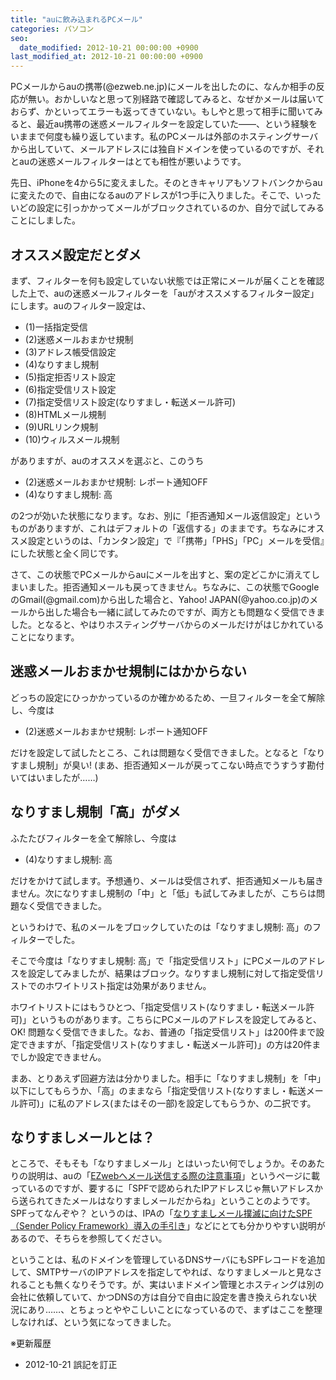 ```yaml
---
title: "auに飲み込まれるPCメール"
categories: パソコン
seo:
  date_modified: 2012-10-21 00:00:00 +0900
last_modified_at: 2012-10-21 00:00:00 +0900
---
```


PCメールからauの携帯(@ezweb.ne.jp)にメールを出したのに、なんか相手の反応が無い。おかしいなと思って別経路で確認してみると、なぜかメールは届いておらず、かといってエラーも返ってきていない。もしやと思って相手に聞いてみると、最近au携帯の迷惑メールフィルターを設定していた――、という経験をいままで何度も繰り返しています。私のPCメールは外部のホスティングサーバから出していて、メールアドレスには独自ドメインを使っているのですが、それとauの迷惑メールフィルターはとても相性が悪いようです。

先日、iPhoneを4から5に変えました。そのときキャリアもソフトバンクからauに変えたので、自由になるauのアドレスが1つ手に入りました。そこで、いったいどの設定に引っかかってメールがブロックされているのか、自分で試してみることにしました。

## オススメ設定だとダメ

まず、フィルターを何も設定していない状態では正常にメールが届くことを確認した上で、auの迷惑メールフィルターを「auがオススメするフィルター設定」にします。auのフィルター設定は、

- (1)一括指定受信
- (2)迷惑メールおまかせ規制
- (3)アドレス帳受信設定
- (4)なりすまし規制
- (5)指定拒否リスト設定
- (6)指定受信リスト設定
- (7)指定受信リスト設定(なりすまし・転送メール許可)
- (8)HTMLメール規制
- (9)URLリンク規制
- (10)ウィルスメール規制

がありますが、auのオススメを選ぶと、このうち

- (2)迷惑メールおまかせ規制: レポート通知OFF
- (4)なりすまし規制: 高

の2つが効いた状態になります。なお、別に「拒否通知メール返信設定」というものがありますが、これはデフォルトの「返信する」のままです。ちなみにオススメ設定というのは、「カンタン設定」で『「携帯」「PHS」「PC」メールを受信』にした状態と全く同じです。

さて、この状態でPCメールからauにメールを出すと、案の定どこかに消えてしまいました。拒否通知メールも戻ってきません。ちなみに、この状態でGoogleのGmail(@gmail.com)から出した場合と、Yahoo! JAPAN(@yahoo.co.jp)のメールから出した場合も一緒に試してみたのですが、両方とも問題なく受信できました。となると、やはりホスティングサーバからのメールだけがはじかれていることになります。

## 迷惑メールおまかせ規制にはかからない

どっちの設定にひっかかっているのか確かめるため、一旦フィルターを全て解除し、今度は

- (2)迷惑メールおまかせ規制: レポート通知OFF

だけを設定して試したところ、これは問題なく受信できました。となると「なりすまし規制」が臭い! (まあ、拒否通知メールが戻ってこない時点でうすうす勘付いてはいましたが……)

## なりすまし規制「高」がダメ

ふたたびフィルターを全て解除し、今度は

- (4)なりすまし規制: 高

だけをかけて試します。予想通り、メールは受信されず、拒否通知メールも届きません。次になりすまし規制の「中」と「低」も試してみましたが、こちらは問題なく受信できました。

というわけで、私のメールをブロックしていたのは「なりすまし規制: 高」のフィルターでした。

そこで今度は「なりすまし規制: 高」で「指定受信リスト」にPCメールのアドレスを設定してみましたが、結果はブロック。なりすまし規制に対して指定受信リストでのホワイトリスト指定は効果がありません。

ホワイトリストにはもうひとつ、「指定受信リスト(なりすまし・転送メール許可)」というものがあります。こちらにPCメールのアドレスを設定してみると、OK! 問題なく受信できました。なお、普通の「指定受信リスト」は200件まで設定できますが、「指定受信リスト(なりすまし・転送メール許可)」の方は20件までしか設定できません。

まあ、とりあえず回避方法は分かりました。相手に「なりすまし規制」を「中」以下にしてもらうか、「高」のままなら「指定受信リスト(なりすまし・転送メール許可)」に私のアドレス(またはその一部)を設定してもらうか、の二択です。

## なりすましメールとは？

ところで、そもそも「なりすましメール」とはいったい何でしょうか。そのあたりの説明は、auの「[EZwebへメール送信する際の注意事項](https://web.archive.org/web/20121021000454/http://www.au.kddi.com/service/email/support/chui/index.html)」というページに載っているのですが、要するに「SPFで認められたIPアドレスじゃ無いアドレスから送られてきたメールはなりすましメールだからね」ということのようです。SPFってなんぞや？ というのは、IPAの「[なりすましメール撲滅に向けたSPF（Sender Policy Framework）導入の手引き](https://web.archive.org/web/20121014093536/http://www.ipa.go.jp/security/topics/20120523_spf.html)」などにとても分かりやすい説明があるので、そちらを参照してください。

ということは、私のドメインを管理しているDNSサーバにもSPFレコードを追加して、SMTPサーバのIPアドレスを指定してやれば、なりすましメールと見なされることも無くなりそうです。が、実はいまドメイン管理とホスティングは別の会社に依頼していて、かつDNSの方は自分で自由に設定を書き換えられない状況にあり……、とちょっとややこしいことになっているので、まずはここを整理しなければ、という気になってきました。

※更新履歴

- 2012-10-21 誤記を訂正
